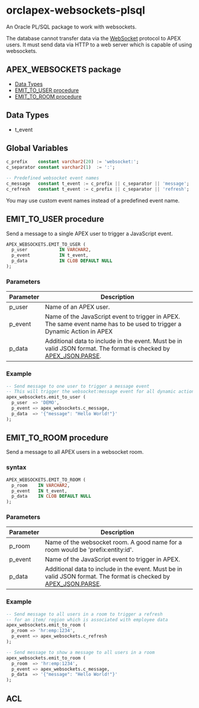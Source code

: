 # orclapex-websockets-plsql

An Oracle PL/SQL package to work with websockets.

The database cannot transfer data via the [WebSocket](https://en.wikipedia.org/wiki/WebSocket) protocol to APEX users. It must send data via HTTP to a web server which is capable of using websockets.

## APEX_WEBSOCKETS package
* [Data Types](#Data-Types)
* [EMIT_TO_USER procedure](#EMIT_TO_USER-procedure)
* [EMIT_TO_ROOM procedure](#EMIT_TO_ROOM-procedure)

## Data Types

* t_event

## Global Variables

```sql
c_prefix    constant varchar2(20) := 'websocket:';
c_separator constant varchar2(1)  := ':';

-- Predefined websocket event names
c_message   constant t_event := c_prefix || c_separator || 'message';
c_refresh   constant t_event := c_prefix || c_separator || 'refresh';
```

You may use custom event names instead of a predefined event name.

## EMIT_TO_USER procedure

Send a message to a single APEX user to trigger a JavaScript event.

```sql
APEX_WEBSOCKETS.EMIT_TO_USER (
  p_user            IN VARCHAR2,
  p_event           IN t_event,
  p_data            IN CLOB DEFAULT NULL
);
```


### Parameters

| Parameter | Description |
| --- | --- |
| p_user | Name of an APEX user. |
| p_event| Name of the JavaScript event to trigger in APEX. The same event name has to be used to trigger a Dynamic Action in APEX |
| p_data | Additional data to include in the event. Must be in valid JSON format. The format is checked by [APEX_JSON.PARSE](http://docs.oracle.com/cd/E59726_01/doc.50/e39149/apex_json.htm#AEAPI29747). |

### Example

```sql
-- Send message to one user to trigger a message event
-- This will trigger the websocket:message event for all dynamic actions which use this event
apex_websockets.emit_to_user (
  p_user  => 'DEMO',
  p_event => apex_websockets.c_message,
  p_data  => '{"message": "Hello World!"}'
);
```

## EMIT_TO_ROOM procedure

Send a message to all APEX users in a websocket room.

### syntax

```sql
APEX_WEBSOCKETS.EMIT_TO_ROOM (
  p_room    IN VARCHAR2,
  p_event   IN t_event,
  p_data    IN CLOB DEFAULT NULL
);
```

### Parameters

| Parameter | Description |
| --- | --- |
| p_room | Name of the websocket room. A good name for a room would be 'prefix:entity:id'. |
| p_event| Name of the JavaScript event to trigger in APEX.                     |
| p_data | Additional data to include in the event. Must be in valid JSON format. The format is checked by [APEX_JSON.PARSE](http://docs.oracle.com/cd/E59726_01/doc.50/e39149/apex_json.htm#AEAPI29747). |

### Example

```sql
-- Send message to all users in a room to trigger a refresh
-- for an item/ region which is associated with employee data
apex_websockets.emit_to_room (
  p_room => 'hr:emp:1234',
  p_event => apex_websockets.c_refresh
);

-- Send message to show a message to all users in a room
apex_websockets.emit_to_room (
  p_room  => 'hr:emp:1234',
  p_event => apex_websockets.c_message,
  p_data  => '{"message": "Hello World!"}'
);
```

## ACL
